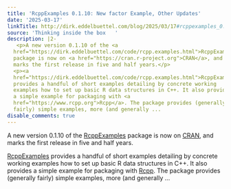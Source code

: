 ```yaml
---
title: 'RcppExamples 0.1.10: New factor Example, Other Updates'
date: '2025-03-17'
linkTitle: http://dirk.eddelbuettel.com/blog/2025/03/17#rcppexamples_0.1.10
source: 'Thinking inside the box   '
description: |2-
   <p>A new version 0.1.10 of the <a
  href="https://dirk.eddelbuettel.com/code/rcpp.examples.html">RcppExamples</a>
  package is now on <a href="https://cran.r-project.org">CRAN</a>, and
  marks the first release in five and half years.</p>
  <p><a
  href="https://dirk.eddelbuettel.com/code/rcpp.examples.html">RcppExamples</a>
  provides a handful of short examples detailing by concrete working
  examples how to set up basic R data structures in C++. It also provides
  a simple example for packaging with <a
  href="https://www.rcpp.org">Rcpp</a>. The package provides (generally
  fairly) simple examples, more (and generally ...
disable_comments: true
---
```

 <p>A new version 0.1.10 of the <a
href="https://dirk.eddelbuettel.com/code/rcpp.examples.html">RcppExamples</a>
package is now on <a href="https://cran.r-project.org">CRAN</a>, and
marks the first release in five and half years.</p>
<p><a
href="https://dirk.eddelbuettel.com/code/rcpp.examples.html">RcppExamples</a>
provides a handful of short examples detailing by concrete working
examples how to set up basic R data structures in C++. It also provides
a simple example for packaging with <a
href="https://www.rcpp.org">Rcpp</a>. The package provides (generally
fairly) simple examples, more (and generally ...